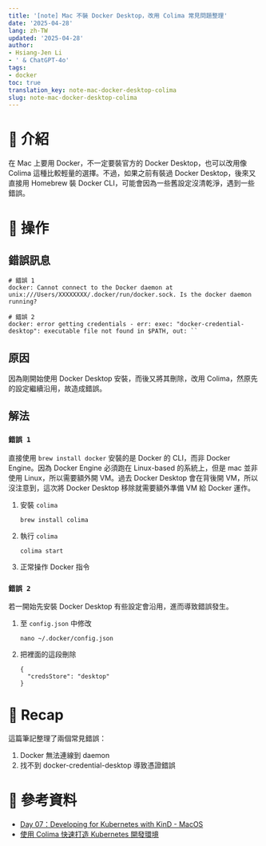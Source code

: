 ```yaml
---
title: '[note] Mac 不裝 Docker Desktop，改用 Colima 常見問題整理'
date: '2025-04-28'
lang: zh-TW
updated: '2025-04-28'
author:
- Hsiang-Jen Li
- ' & ChatGPT-4o'
tags:
- docker
toc: true
translation_key: note-mac-docker-desktop-colima
slug: note-mac-docker-desktop-colima
---
```


# 📌 介紹

在 Mac 上要用 Docker，不一定要裝官方的 Docker Desktop，也可以改用像 Colima 這種比較輕量的選擇。不過，如果之前有裝過 Docker Desktop，後來又直接用 Homebrew 裝 Docker CLI，可能會因為一些舊設定沒清乾淨，遇到一些錯誤。

<!-- more -->

# 🚀 操作

## 錯誤訊息

```shell
# 錯誤 1
docker: Cannot connect to the Docker daemon at unix:///Users/XXXXXXXX/.docker/run/docker.sock. Is the docker daemon running?
```

```shell
# 錯誤 2
docker: error getting credentials - err: exec: "docker-credential-desktop": executable file not found in $PATH, out: ``
```

## 原因

因為剛開始使用 Docker Desktop 安裝，而後又將其刪除，改用 Colima，然原先的設定繼續沿用，故造成錯誤。

## 解法

### `錯誤 1`

直接使用 `brew install docker` 安裝的是 Docker 的 CLI，而非 Docker Engine。因為 Docker Engine 必須跑在 Linux-based 的系統上，但是 mac 並非使用 Linux，所以需要額外開 VM。過去 Docker Desktop 會在背後開 VM，所以沒注意到，這次將 Docker Desktop 移除就需要額外準備 VM 給 Docker 運作。

1. 安裝 `colima`
    ```shell
    brew install colima
    ```
1. 執行 `colima`
    ```shell
    colima start
    ```
1. 正常操作 Docker 指令

### `錯誤 2`
若一開始先安裝 Docker Desktop 有些設定會沿用，進而導致錯誤發生。

1. 至 `config.json` 中修改
    ```shell
    nano ~/.docker/config.json
    ```
1. 把裡面的這段刪除
    ```shell
    {
      "credsStore": "desktop"
    }
    ```

# 🔁 Recap

這篇筆記整理了兩個常見錯誤：
1. Docker 無法連線到 daemon
1. 找不到 docker-credential-desktop 導致憑證錯誤

# 🔗 參考資料
- [Day 07：Developing for Kubernetes with KinD - MacOS](https://ithelp.ithome.com.tw/articles/10355740)
- [使用 Colima 快速打造 Kubernetes 開發環境](https://blog.wu-boy.com/2023/06/how-to-create-kubernetes-cluster-in-local/)
